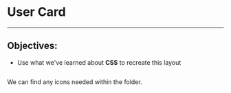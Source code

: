 <h1>User Card</h1>
<hr>
<h2>Objectives:</h2>
<ul>
    <li>Use what we've learned about <strong>CSS</strong> to recreate this layout</li>
</ul>

<img src=""/>

<p>We can find any icons needed within the folder.</p>
